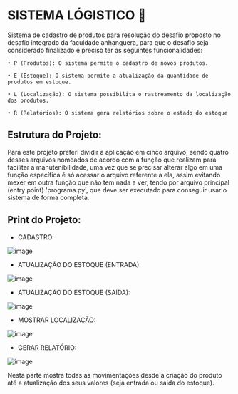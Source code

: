 # SISTEMA LÓGISTICO 🛒
   Sistema de cadastro de produtos para resolução do desafio proposto no desafio integrado da faculdade anhanguera, 
   para que o desafio seja considerado finalizado é preciso ter as seguintes funcionalidades:
  
    • P (Produtos): O sistema permite o cadastro de novos produtos.
  
    • E (Estoque): O sistema permite a atualização da quantidade de produtos em estoque.
    
    • L (Localização): O sistema possibilita o rastreamento da localização dos produtos.
    
    • R (Relatórios): O sistema gera relatórios sobre o estado do estoque

## Estrutura do Projeto:
  Para este projeto preferi dividir a aplicação em cinco arquivo, sendo quatro desses arquivos nomeados de acordo com a função que realizam para facilitar a manutenibilidade,
  uma vez que se precisar alterar algo em uma função específica é só acessar o arquivo referente a ela, assim evitando mexer em outra função que não tem nada a ver, tendo por
  arquivo principal (entry point) 'programa.py', que deve ser executado para conseguir usar o sistema de forma completa.
    
## Print do Projeto:
- CADASTRO:


![image](https://github.com/user-attachments/assets/6ec9cc00-05eb-4ab8-b098-2b8153648095)

- ATUALIZAÇÃO DO ESTOQUE (ENTRADA):


![image](https://github.com/user-attachments/assets/2f23dca1-8ecb-44b7-88f0-78e78c4922ac)

- ATUALIZAÇÃO DO ESTOQUE (SAÍDA):


![image](https://github.com/user-attachments/assets/9f26f93a-687b-4270-bc66-4311fb556e66)

- MOSTRAR LOCALIZAÇÃO:


![image](https://github.com/user-attachments/assets/5b9d1431-517b-4f01-969e-4fd8a0965687)

- GERAR RELATÓRIO:


![image](https://github.com/user-attachments/assets/4289a765-6a30-4e8b-af60-4e504c630a6d)

Nesta parte mostra todas as movimentações desde a criação do produto até a atualização dos seus valores (seja entrada ou saida do estoque).



